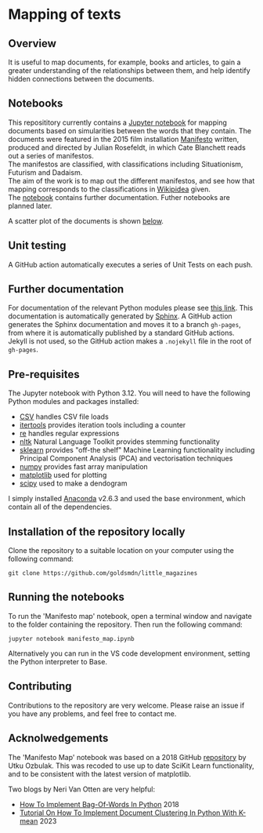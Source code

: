 # Mapping of texts

## Overview
It is useful to map documents, for example, books and articles, to gain a greater understanding of the relationships between them, and help 
identify hidden connections between the documents.     

## Notebooks
This reposititory currently contains a [Jupyter notebook](manifesto_map.ipynb) for mapping documents 
based on simularities between the words that they contain.  The documents were featured in the 2015 film installation
 [Manifesto](https://en.wikipedia.org/wiki/Manifesto_\(2015_film\)) written, 
 produced and directed by Julian Rosefeldt, in which Cate Blanchett reads out a series of manifestos.  
 The manifestos are classified, with classifications including Situationism, Futurism and Dadaism.  
 The aim of the work is to map out the different manifestos, and see how that mapping corresponds 
 to the classifications in [Wikipidea]((https://en.wikipedia.org/wiki/Manifesto_\(2015_film\))) given.  
 The [notebook](manifesto_map.ipynb) contains further documentation.  Futher notebooks are planned later.

A scatter plot of the documents is shown [below](/plot/Manifesto_map.png).

## Unit testing
A GitHub action automatically executes a series of Unit Tests on each push.

## Further documentation
For documentation of the relevant Python modules please see [this link](https://goldsmdn.github.io/little_magazines/).  This documentation is automatically generated by [Sphinx](https://www.sphinx-doc.org/en/master/).  A GitHub action generates the Sphinx documentation and moves it to a branch `gh-pages`, from where it is automatically published by a standard GitHub actions.  Jekyll is not used, so the GitHub action makes a `.nojekyll` file in the root of `gh-pages`.

## Pre-requisites
The Jupyter notebook with Python 3.12.  You will need to have the following Python modules and packages installed:
 - [CSV](https://docs.python.org/3/library/csv.html) handles CSV file loads
 - [itertools](https://docs.python.org/3/library/itertools.html) provides iteration tools including a counter
 - [re](https://docs.python.org/3/library/re.html) handles regular expressions
 - [nltk](https://www.nltk.org/) Natural Language Toolkit provides stemming functionality
 - [sklearn](https://scikit-learn.org/stable/) provides "off-the shelf" Machine Learning functionality including Principal Component Analysis (PCA) and vectorisation techniques
 - [numpy](https://docs.python.org/3/library/numeric.html) provides fast array manipulation
 - [matplotlib](https://matplotlib.org/) used for plotting
 - [scipy](https://scipy.org/) used to make a dendogram

 I simply installed [Anaconda](https://www.anaconda.com/) v2.6.3 and used the base environment, which contain all of the dependencies.  

 ## Installation of the repository locally
Clone the repository to a suitable location on your computer using the following command:
```
git clone https://github.com/goldsmdn/little_magazines

``` 
## Running the notebooks
To run the 'Manifesto map' notebook, open a terminal window and navigate to the folder containing the repository.  Then run the following command:

```
jupyter notebook manifesto_map.ipynb

```
Alternatively you can run in the VS code development environment, setting the Python interpreter to Base.

## Contributing
Contributions to the repository are very welcome.  Please raise an issue if you have any problems, and feel free to contact me.

## Acknolwedgements
The 'Manifesto Map' notebook was based on a 2018 GitHub [repository](https://github.com/utkuozbulak/unsupervised-learning-document-clustering) by Utku Ozbulak.  This was recoded to use up to date SciKit Learn functionality, and to be consistent with the latest version of matplotlib. 

Two blogs by Neri Van Otten are very helpful:
 - [How To Implement Bag-Of-Words In Python](https://spotintelligence.com/2022/12/20/bag-of-words-python/) 2018 
 - [Tutorial On How To Implement Document Clustering In Python With K-mean](https://spotintelligence.com/2023/01/16/document-clustering-in-python/) 2023
